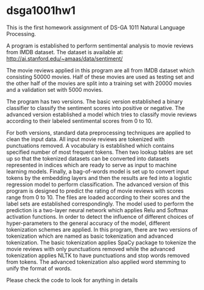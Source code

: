 # dsga1001hw1

This is the first homework assignment of DS-GA 1011 Natural Language Processing. 

A program is established to perform sentimental analysis to movie reviews from IMDB dataset. The dataset is available at: http://ai.stanford.edu/~amaas/data/sentiment/ 

The movie reviews applied in this program are all from IMDB dataset which consisting 50000 movies.
Half of these movies are used as testing set and the other half of the movies are split into a training set
with 20000 movies and a validation set with 5000 movies.

The program has two versions. The basic version established a binary classifier to classify the sentiment
scores into positive or negative. The advanced version established a model which tries to classify movie
reviews according to their labeled sentimental scores from 0 to 10.

For both versions, standard data preprocessing techniques are applied to clean the input data. All
input movie reviews are tokenized with punctuations removed. A vocabulary is established which contains
specified number of most frequent tokens. Then two lookup tables are set up so that the tokenized datasets
can be converted into datasets represented in indices which are ready to serve as input to machine learning
models. Finally, a bag-of-words model is set up to convert input tokens by the embedding layers and then
the results are fed into a logistic regression model to perform classification.
The advanced version of this program is designed to predict the rating of movie reviews with scores
range from 0 to 10. The files are loaded according to their scores and the label sets are established
correspondingly. The model used to perform the prediction is a two-layer neural network which applies
Relu and Softmax activation functions.
In order to detect the influence of different choices of hyper-parameters to the general accuracy of the
model, different tokenization schemes are applied. In this program, there are two versions of tokenization
which are named as basic tokenization and advanced tokenization. The basic tokenization applies SpaCy
package to tokenize the movie reviews with only punctuations removed while the advanced tokenization
applies NLTK to have punctuations and stop words removed from tokens. The advanced tokenization also
applied word stemming to unify the format of words.

Please check the code to look for anything in details 
